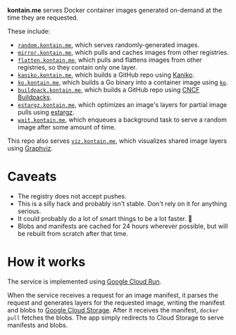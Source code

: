 **kontain.me** serves Docker container images generated on-demand at the
time they are requested.

These include:

* [`random.kontain.me`](./cmd/random), which serves randomly-generated images.
* [`mirror.kontain.me`](./cmd/mirror), which pulls and caches images from other registries.
* [`flatten.kontain.me`](./cmd/flatten), which pulls and flattens images from other registries,
  so they contain only one layer.
* [`kaniko.kontain.me`](./cmd/kaniko), which builds a GitHub repo using
  [Kaniko](https://github.com/GoogleContainerTools/kaniko).
* [`ko.kontain.me`](./cmd/ko), which builds a Go binary into a container image using
  [`ko`](https://github.com/google/ko).
* [`buildpack.kontain.me`](./cmd/buildpack), which builds a GitHub repo using [CNCF
  Buildpacks](https://buildpacks.io).
* [`estargz.kontain.me`](./cmd/estargz), which optimizes an image's layers for
  partial image pulls using
  [estargz](https://github.com/containerd/stargz-snapshotter).
* [`wait.kontain.me`](./cmd/wait), which enqueues a background task to serve a
  random image after some amount of time.

This repo also serves [`viz.kontain.me`](./cmd/viz), which visualizes shared
image layers using [Graphviz](https://graphviz.org/).

# Caveats

* The registry does not accept pushes.
* This is a silly hack and probably isn't stable. Don't rely on it for anything
  serious.
* It could probably do a lot of smart things to be a lot faster. 🤷
* Blobs and manifests are cached for 24 hours wherever possible, but will be
  rebuilt from scratch after that time.

# How it works

The service is implemented using [Google Cloud
Run](https://cloud.google.com/run).

When the service receives a request for an image manifest, it parses the
request and generates layers for the requested image, writing the manifest and
blobs to [Google Cloud Storage](https://cloud.google.com/storage/). After it
receives the manifest, `docker pull` fetches the blobs. The app simply
redirects to Cloud Storage to serve manifests and blobs.

